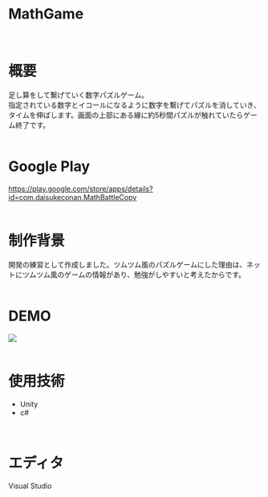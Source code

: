 # MathGame  

<br>

# 概要
足し算をして繋げていく数字パズルゲーム。  
指定されている数字とイコールになるように数字を繫げてパズルを消していき、タイムを伸ばします。画面の上部にある線に約5秒間パズルが触れていたらゲーム終了です。  
<br>

# Google Play
https://play.google.com/store/apps/details?id=com.daisukeconan.MathBattleCopy  
<br>

# 制作背景
開発の練習として作成しました。ツムツム風のパズルゲームにした理由は、ネットにツムツム風のゲームの情報があり、勉強がしやすいと考えたからです。  
<br>

# DEMO
<img src="MathGame_DEMO.gif">  

<br>
<br>

# 使用技術
- Unity  
- c#  

<br>

# エディタ
Visual Studio